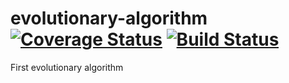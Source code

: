 # evolutionary-algorithm [![Coverage Status](https://coveralls.io/repos/github/BarabanovaIrina/evolutionary-algorithm/badge.svg?branch=master)](https://coveralls.io/github/BarabanovaIrina/evolutionary-algorithm?branch=master) [![Build Status](https://travis-ci.org/BarabanovaIrina/evolutionary-algorithm.svg?branch=master)](https://travis-ci.org/BarabanovaIrina/evolutionary-algorithm)
First evolutionary algorithm
